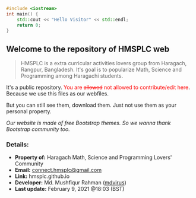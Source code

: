 ```cpp
#include <iostream>
int main() {
    std::cout << "Hello Visitor" << std::endl;
    return 0;
}
```
## Welcome to the repository of HMSPLC web
> HMSPLC is a extra curricular activities lovers group from Haragach, Rangpur, Bangladesh. It's goal is to popularize Math, Science and Programming among Haragachi students.

It's a public repository. <font color='red'>You are ~~allowed~~ not allowed to contribute/edit here</font>. Because we use this files as our webfiles.

But you can still see them, download them. Just not use them as your personal property.

_Our website is made of free Bootstrap themes. So we wanna thank Bootstrap community too._

### Details:
- **Property of:** Haragach Math, Science and Programming Lovers' Community
- **Email:** connect.hmsplc@gmail.com
- **Link:** hmsplc.github.io
- **Developer:** Md. Mushfiqur Rahman ([mdvirus](https://mdvirus.github.io))
- **Last update:** February 9, 2021 @18:03 (BST)
